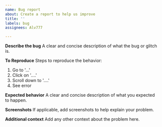 ```yaml
---
name: Bug report
about: Create a report to help us improve
title: ''
labels: bug
assignees: Alv777

---
```


**Describe the bug**
A clear and concise description of what the bug or glitch is.

**To Reproduce**
Steps to reproduce the behavior:
1. Go to '...'
2. Click on '....'
3. Scroll down to '....'
4. See error

**Expected behavior**
A clear and concise description of what you expected to happen.

**Screenshots**
If applicable, add screenshots to help explain your problem.

**Additional context**
Add any other context about the problem here.
